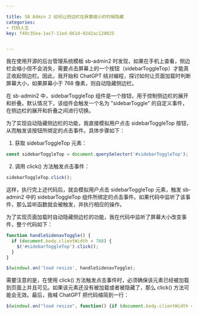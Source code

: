 ```yaml
---

title: SB Admin 2 如何让侧边栏在屏幕缩小的时候隐藏
categories:
- 代码人生
key: f49c35ea-1ac7-11ed-861d-0242ac120025


---
```


我在使用开源的后台管理系统模板 sb-admin2 时发现，如果在手机上查看，侧边栏会缩小但不会消失，需要点击屏幕上的一个按钮（sidebarToggleTop）才能真正收起侧边栏。因此，我开始和 ChatGPT 结对编程，探讨如何让页面加载时判断屏幕大小，如果屏幕小于 768 像素，则自动隐藏侧边栏。

在 sb-admin2 中，sidebarToggleTop 组件是一个按钮，用于控制侧边栏的展开和折叠。默认情况下，该组件会触发一个名为 "sidebarToggle" 的自定义事件，在侧边栏的展开和折叠之间进行切换。

为了实现自动隐藏侧边栏的功能，我直接模拟用户点击 sidebarToggleTop 按钮，从而触发该按钮所绑定的点击事件。具体步骤如下：

1. 获取 sidebarToggleTop 元素：

```javascript
const sidebarToggleTop = document.querySelector('#sidebarToggleTop');
```

2. 调用 click() 方法触发点击事件：

```javascript
sidebarToggleTop.click();
```

这样，执行完上述代码后，就会模拟用户点击 sidebarToggleTop 元素，触发 sb-admin2 中的 sidebarToggleTop 组件所绑定的点击事件。如果代码中监听了该事件，那么监听函数就会被触发，并执行相应的操作。

为了实现页面加载时自动隐藏侧边栏的功能，我在代码中监听了屏幕大小改变事件，整个代码如下：

```javascript
function handleSidenavToggle() {
  if (document.body.clientWidth < 768) {
    $('#sidebarToggleTop').click();
  }
}

$(window).on('load resize', handleSidenavToggle);
```

需要注意的是，在使用 click() 方法触发点击事件时，必须确保该元素已经被加载到页面上并且可见。如果该元素还没有被加载或者被隐藏了，那么 click() 方法可能会无效。最后，我喊 ChatGPT 把代码缩简到一行：

```javascript
$(window).on("load resize", function() {if (document.body.clientWidth < 768) $('#sidebarToggleTop').click();});
```